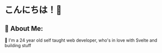 

# こんにちは！🙂  
## 💫 About Me:
🙂 I'm a 24 year old self taught web developer, who's in love with Svelte and building stuff <br><br>

<!-- xkcd -->

